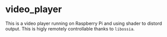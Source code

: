 video_player
=====

This is a video player running on Raspberry Pi and using shader to distord output.
This is higly remotely controllable thanks to `libossia`.